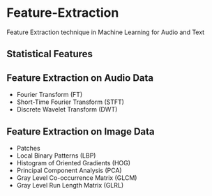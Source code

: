 # Feature-Extraction
Feature Extraction technique in Machine Learning for Audio and Text

## Statistical Features
## Feature Extraction on Audio Data

- Fourier Transform (FT)
- Short-Time Fourier Transform (STFT)
- Discrete Wavelet Transform (DWT)

## Feature Extraction on Image Data

- Patches
- Local Binary Patterns (LBP)
- Histogram of Oriented Gradients (HOG)
- Principal Component Analysis (PCA)
- Gray Level Co-occurrence Matrix (GLCM)
- Gray Level Run Length Matrix (GLRL)

